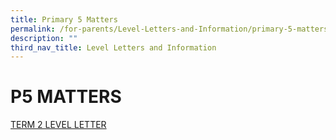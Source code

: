 ```yaml
---
title: Primary 5 Matters
permalink: /for-parents/Level-Letters-and-Information/primary-5-matters/
description: ""
third_nav_title: Level Letters and Information
---
```

# P5 MATTERS

[TERM 2 LEVEL LETTER](/files/P5%20Term%202%20Level%20Letter%20%20Calendar.pdf)